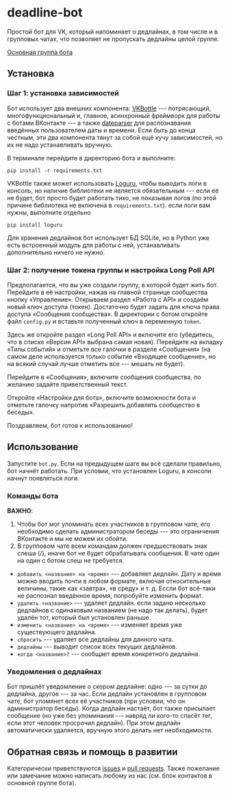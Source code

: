 # deadline-bot
Простой бот для VK, который напоминает о дедлайнах, в том числе и в групповых чатах, что позволяет не пропускать дедлайны целой группе.

[Основная группа бота](https://vk.com/bot_deadline)

## Установка

### Шаг 1: установка зависимостей

Бот использует два внешних компонента: [VKBottle](https://github.com/vkbottle/vkbottle) --- потрясающий, многофункциональный и, главное, асинхронный фреймворк для работы с ботами ВКонтакте --- а также [dateparser](https://github.com/scrapinghub/dateparser) для распознавания введённых пользователем даты и времени. Если быть до конца честным, эти два компонента тянут за собой ещё кучу зависимостей, но их не надо устанавливать вручную.

В терминале перейдите в директорию бота и выполните:

`pip install -r requirements.txt`

VKBottle также может использовать [Loguru](https://github.com/Delgan/loguru), чтобы выводить логи в консоль, но наличие библиотеки не является обязательным --- если её не будет, бот просто будет работать тихо, не показывая логов (по этой причине библиотека не включена в `requirements.txt`). если логи вам нужны, выполните отдельно

`pip install loguru`

Для хранения дедлайнов бот использует БД SQLite, но в Python уже есть встроенный модуль для работы с ней, устанавливать дополнительно ничего не нужно.

### Шаг 2: получение токена группы и настройка Long Poll API

Предполагается, что вы уже создали группу, в которой будет жить бот. Перейдите в её настройки, нажав на главной странице сообщества кнопку «Управление». Открываем раздел «Работа с API» и создаём новый ключ доступа (токен). Достаточно будет задать для ключа права доступа «Сообщения сообщества». В директории с ботом откройте файл `config.py` и вставьте полученный ключ в переменную `token`.

Здесь же откройте раздел «Long Poll API» и включите его (убедитесь, что в списке «Версия API» выбрана самая новая). Перейдите на вкладку «Типы событий» и отметьте все галочки в разделе «Сообщения» (на самом деле используется только событие «Входящее сообщение», но на всякий случай лучше отметить все --- мешать не будет).

Перейдите в «Сообщения», включите сообщения сообщества, по желанию задайте приветственный текст.

Откройте «Настройки для бота», включите возможности бота и отметьте галочку напротив «Разрешить добавлять сообщество в беседы».

Поздравляем, бот готов к использованию!

## Использование

Запустите `bot.py`. Если на предыдущем шаге вы всё сделали правильно, бот начнёт работать. При условии, что установлен Loguru, в консоли начнут появляться логи.

### Команды бота

**ВАЖНО**:

1. Чтобы бот мог упоминать всех участников в групповом чате, его необходимо сделать администратором беседы --- это ограничения ВКонтакте и мы не можем их обойти.
2. В групповом чате всем командам должен предшествовать знак слеша (/), иначе бот не будет обрабатывать сообщения. В чате один на один с ботом слеш не требуется.

* `добавить <название> на <время>` --- добавляет дедлайн. Дату и время можно вводить почти в любом формате, включая относительные величины, такие как «завтра», «в среду» и т.&nbsp;д. Ессли бот всё-таки не распознал введённое время, попробуйте изменить формат.
* `удалить <название>` --- удаляет дедлайн. если задано несколько дедлайнов с одинаковым названием (не надо так делать), будет удалён тот, который был установлен раньше.
* `изменить <название> на <время>` --- изменяет время уже существующего дедлайна.
* `сбросить` --- удаляет все дедлайны для данного чата.
* `дедлайны` --- выводит список всех текущих дедлайнов.
* `когда <название>?` --- сообщает время конкретного дедлайна.

### Уведомления о дедлайнах

Бот пришлёт уведомление о скором дедлайне: одно --- за сутки до дедлайна, другое --- за час. Если дедлайн установлен в групповом чате, бот упомянет всех её участников (при условии, что он администратор беседы). Когда дедлайн настаёт, бот также присылает сообщение (но уже без упоминания --- навряд ли кого-то спасёт тег, если этот человек просрочил дедлайн). При этом дедлайн автоматически удаляется, вручную этого делать нет необходимости.

## Обратная связь и помощь в развитии

Категорически приветствуются [issues](https://github.com/Futyn-Maker/deadline-bot/issues) и [pull requests](https://github.com/Futyn-Maker/deadline-bot/pulls). Также пожелание или замечание можно написать любому из нас (см. блок контактов в основной группе бота).
